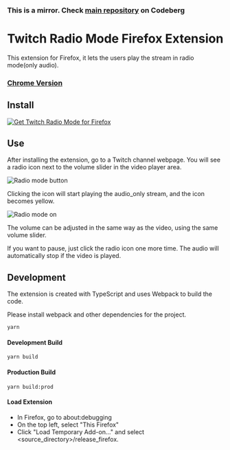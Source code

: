 ### This is a mirror. Check [main repository](https://codeberg.org/fpetros/twitch-audio-web-firefox) on Codeberg

# Twitch Radio Mode Firefox Extension

This extension for Firefox, it lets the users play the stream in radio mode(only audio).

### [Chrome Version](https://github.com/c-rainbow/twitch-audio-web)

## Install

<p align="left">
<a href="https://addons.mozilla.org/en-US/firefox/addon/twitch-radio-mode"><img src="https://user-images.githubusercontent.com/585534/107280546-7b9b2a00-6a26-11eb-8f9f-f95932f4bfec.png" alt="Get Twitch Radio Mode for Firefox"></a>
</p>

## Use

After installing the extension, go to a Twitch channel webpage. You will see a radio icon next to the volume slider in the video player area.

![Radio mode button](https://raw.githubusercontent.com/c-rainbow/twitch-audio-web/master/public/images/radiobutton.png)

Clicking the icon will start playing the audio_only stream, and the icon becomes yellow.

![Radio mode on](https://raw.githubusercontent.com/c-rainbow/twitch-audio-web/master/public/images/radiomode.png)

The volume can be adjusted in the same way as the video, using the same volume slider.

If you want to pause, just click the radio icon one more time. The audio will automatically stop if the video is played.

## Development

The extension is created with TypeScript and uses Webpack to build the code.

Please install webpack and other dependencies for the project.

```
yarn
```

#### Development Build
```
yarn build
```

#### Production Build
```
yarn build:prod
```

#### Load Extension

- In Firefox, go to about:debugging
- On the top left, select "This Firefox"
- Click "Load Temporary Add-on..." and select <source_directory>/release_firefox.
